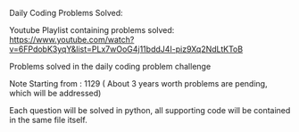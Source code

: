 Daily Coding Problems Solved:

Youtube Playlist containing problems solved:
https://www.youtube.com/watch?v=6FPdobK3yqY&list=PLx7wOoG4j11bddJ4I-piz9Xq2NdLtKToB

Problems solved in the daily coding problem challenge

Note Starting from : 1129 ( About 3 years worth problems are pending, which will be addressed)

Each question will be solved in python, all supporting code will be contained in the same file itself.

